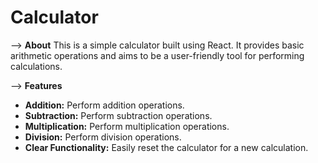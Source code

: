 # Calculator

--> **About**
This is a simple calculator built using React. It provides basic arithmetic operations and aims to be a user-friendly tool for performing calculations.


--> **Features**
- **Addition:** Perform addition operations.
- **Subtraction:** Perform subtraction operations.
- **Multiplication:** Perform multiplication operations.
- **Division:** Perform division operations.
- **Clear Functionality:** Easily reset the calculator for a new calculation.
